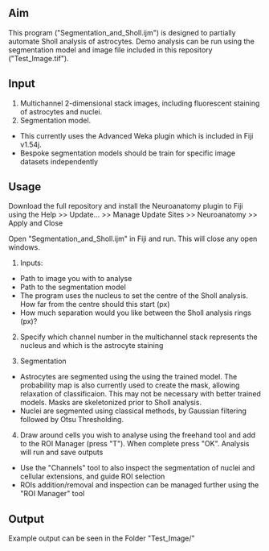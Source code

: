 ## Aim
This program ("Segmentation_and_Sholl.ijm") is designed to partially automate Sholl analysis of astrocytes. 
Demo analysis can be run using the segmentation model and image file included in this repository ("Test_Image.tif").

## Input
1. Multichannel 2-dimensional stack images, including fluorescent staining of astrocytes and nuclei. 
2. Segmentation model.
  - This currently uses the Advanced Weka plugin which is included in Fiji v1.54j.
  - Bespoke segmentation models should be train for specific image datasets independently

## Usage
Download the full repository and install the Neuroanatomy plugin to Fiji using the Help >> Update... >> Manage Update Sites >> Neuroanatomy >> Apply and Close

Open "Segmentation_and_Sholl.ijm" in Fiji and run. This will close any open windows.
1. Inputs: 
- Path to image you with to analyse
- Path to the segmentation model
- The program uses the nucleus to set the centre of the Sholl analysis. How far from the centre should this start (px)
- How much separation would you like between the Sholl analysis rings (px)?

2. Specify which channel number in the multichannel stack represents the nucleus and which is the astrocyte staining

3. Segmentation
- Astrocytes are segmented using the using the trained model. The probability map is also currently used to create the mask, allowing relaxation of classificaion. This may not be necessary with better trained models. Masks are skeletonized prior to Sholl analysis. 
- Nuclei are segmented using classical methods, by Gaussian filtering followed by Otsu Thresholding.

4. Draw around cells you wish to analyse using the freehand tool and add to the ROI Manager (press "T"). When complete press "OK". Analysis will run and save outputs
- Use the "Channels" tool to also inspect the segmentation of nuclei and cellular extensions, and guide ROI selection
- ROIs addition/removal and inspection can be managed further using the "ROI Manager" tool

## Output
Example output can be seen in the Folder "Test_Image/"


